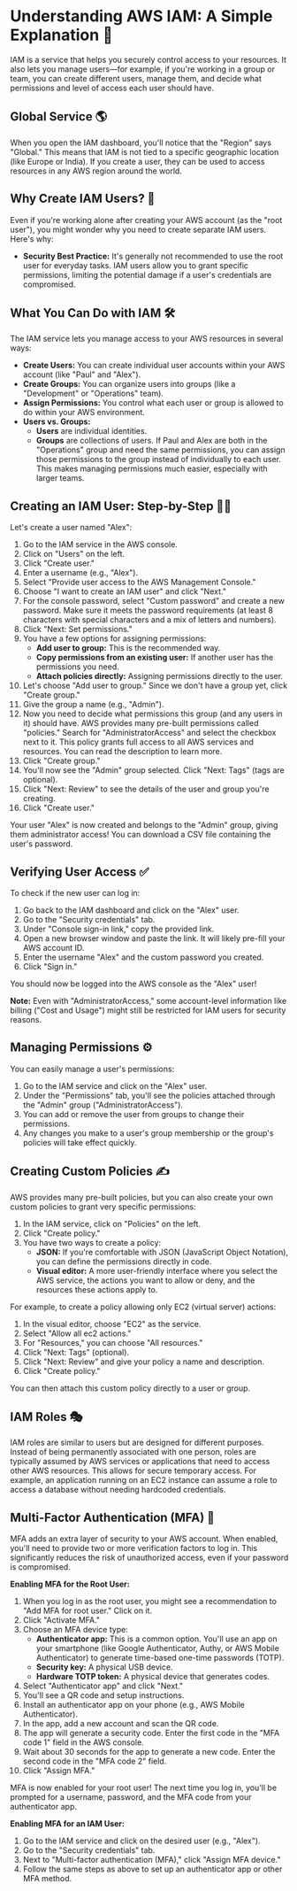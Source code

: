 # Understanding AWS IAM: A Simple Explanation 🚀

IAM is a service that helps you securely control access to your resources.
It also lets you manage users—for example, if you're working in a group or team, you can create different users, manage them, and decide what permissions and level of access each user should have.

## **Global Service 🌎**

When you open the IAM dashboard, you'll notice that the "Region" says "Global." This means that IAM is not tied to a specific geographic location (like Europe or India). If you create a user, they can be used to access resources in any AWS region around the world.

## **Why Create IAM Users? 🤔**

Even if you're working alone after creating your AWS account (as the "root user"), you might wonder why you need to create separate IAM users. Here's why:

* **Security Best Practice:** It's generally not recommended to use the root user for everyday tasks. IAM users allow you to grant specific permissions, limiting the potential damage if a user's credentials are compromised.

## **What You Can Do with IAM 🛠️**

The IAM service lets you manage access to your AWS resources in several ways:

* **Create Users:** You can create individual user accounts within your AWS account (like "Paul" and "Alex").
* **Create Groups:** You can organize users into groups (like a "Development" or "Operations" team).
* **Assign Permissions:** You control what each user or group is allowed to do within your AWS environment.
* **Users vs. Groups:**
    * **Users** are individual identities.
    * **Groups** are collections of users. If Paul and Alex are both in the "Operations" group and need the same permissions, you can assign those permissions to the group instead of individually to each user. This makes managing permissions much easier, especially with larger teams.

## **Creating an IAM User: Step-by-Step 🚶‍♀️**

Let's create a user named "Alex":

1.  Go to the IAM service in the AWS console.
2.  Click on "Users" on the left.
3.  Click "Create user."
4.  Enter a username (e.g., "Alex").
5.  Select "Provide user access to the AWS Management Console."
6.  Choose "I want to create an IAM user" and click "Next."
7.  For the console password, select "Custom password" and create a new password. Make sure it meets the password requirements (at least 8 characters with special characters and a mix of letters and numbers).
8.  Click "Next: Set permissions."
9.  You have a few options for assigning permissions:
    * **Add user to group:** This is the recommended way.
    * **Copy permissions from an existing user:** If another user has the permissions you need.
    * **Attach policies directly:** Assigning permissions directly to the user.
10. Let's choose "Add user to group." Since we don't have a group yet, click "Create group."
11. Give the group a name (e.g., "Admin").
12. Now you need to decide what permissions this group (and any users in it) should have. AWS provides many pre-built permissions called "policies." Search for "AdministratorAccess" and select the checkbox next to it. This policy grants full access to all AWS services and resources. You can read the description to learn more.
13. Click "Create group."
14. You'll now see the "Admin" group selected. Click "Next: Tags" (tags are optional).
15. Click "Next: Review" to see the details of the user and group you're creating.
16. Click "Create user."

Your user "Alex" is now created and belongs to the "Admin" group, giving them administrator access! You can download a CSV file containing the user's password.

## **Verifying User Access ✅**

To check if the new user can log in:

1.  Go back to the IAM dashboard and click on the "Alex" user.
2.  Go to the "Security credentials" tab.
3.  Under "Console sign-in link," copy the provided link.
4.  Open a new browser window and paste the link. It will likely pre-fill your AWS account ID.
5.  Enter the username "Alex" and the custom password you created.
6.  Click "Sign in."

You should now be logged into the AWS console as the "Alex" user!

**Note:** Even with "AdministratorAccess," some account-level information like billing ("Cost and Usage") might still be restricted for IAM users for security reasons.

## **Managing Permissions ⚙️**

You can easily manage a user's permissions:

1.  Go to the IAM service and click on the "Alex" user.
2.  Under the "Permissions" tab, you'll see the policies attached through the "Admin" group ("AdministratorAccess").
3.  You can add or remove the user from groups to change their permissions.
4.  Any changes you make to a user's group membership or the group's policies will take effect quickly.

## **Creating Custom Policies ✍️**

AWS provides many pre-built policies, but you can also create your own custom policies to grant very specific permissions:

1.  In the IAM service, click on "Policies" on the left.
2.  Click "Create policy."
3.  You have two ways to create a policy:
    * **JSON:** If you're comfortable with JSON (JavaScript Object Notation), you can define the permissions directly in code.
    * **Visual editor:** A more user-friendly interface where you select the AWS service, the actions you want to allow or deny, and the resources these actions apply to.

For example, to create a policy allowing only EC2 (virtual server) actions:

1.  In the visual editor, choose "EC2" as the service.
2.  Select "Allow all ec2 actions."
3.  For "Resources," you can choose "All resources."
4.  Click "Next: Tags" (optional).
5.  Click "Next: Review" and give your policy a name and description.
6.  Click "Create policy."

You can then attach this custom policy directly to a user or group.

## **IAM Roles 🎭**

IAM roles are similar to users but are designed for different purposes. Instead of being permanently associated with one person, roles are typically assumed by AWS services or applications that need to access other AWS resources. This allows for secure temporary access. For example, an application running on an EC2 instance can assume a role to access a database without needing hardcoded credentials.

## **Multi-Factor Authentication (MFA) 💪**

MFA adds an extra layer of security to your AWS account. When enabled, you'll need to provide two or more verification factors to log in. This significantly reduces the risk of unauthorized access, even if your password is compromised.

**Enabling MFA for the Root User:**

1.  When you log in as the root user, you might see a recommendation to "Add MFA for root user." Click on it.
2.  Click "Activate MFA."
3.  Choose an MFA device type:
    * **Authenticator app:** This is a common option. You'll use an app on your smartphone (like Google Authenticator, Authy, or AWS Mobile Authenticator) to generate time-based one-time passwords (TOTP).
    * **Security key:** A physical USB device.
    * **Hardware TOTP token:** A physical device that generates codes.
4.  Select "Authenticator app" and click "Next."
5.  You'll see a QR code and setup instructions.
6.  Install an authenticator app on your phone (e.g., AWS Mobile Authenticator).
7.  In the app, add a new account and scan the QR code.
8.  The app will generate a security code. Enter the first code in the "MFA code 1" field in the AWS console.
9.  Wait about 30 seconds for the app to generate a new code. Enter the second code in the "MFA code 2" field.
10. Click "Assign MFA."

MFA is now enabled for your root user! The next time you log in, you'll be prompted for a username, password, and the MFA code from your authenticator app.

**Enabling MFA for an IAM User:**

1.  Go to the IAM service and click on the desired user (e.g., "Alex").
2.  Go to the "Security credentials" tab.
3.  Next to "Multi-factor authentication (MFA)," click "Assign MFA device."
4.  Follow the same steps as above to set up an authenticator app or other MFA method.
